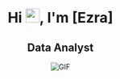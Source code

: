 <h1 align="center">Hi <img src="https://github.com/YourUsername/YourUsername/blob/main/icons/Hi.gif" width="28px"/>, I'm [Ezra]</h1>
<h2 align="center">
 Data Analyst
  <a href="https://[https://www.datascienceportfol.io/lanesezra]">  </a>
</h2>
<div align="center">
 <img alt="GIF" src="https://media4.giphy.com/media/11KzOet1ElBDz2/giphy.gif?cid=6c09b952ufa3xxbbm0mpuadm2zaik3wjp4m9luz2ly0lyz8d&ep=v1_internal_gif_by_id&rid=giphy.gif&ct=g" />
</div>
